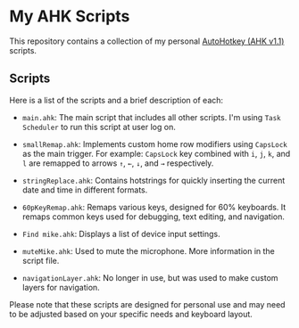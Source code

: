 # My AHK Scripts

This repository contains a collection of my personal [AutoHotkey (AHK v1.1)](https://www.autohotkey.com/) scripts.

## Scripts

Here is a list of the scripts and a brief description of each:

- `main.ahk`: The main script that includes all other scripts. I'm using `Task Scheduler` to run this script at user log on.

- `smallRemap.ahk`: Implements custom home row modifiers using `CapsLock` as the main trigger. For example: `CapsLock` key combined with `i`, `j`, `k`, and `l` are remapped to arrows `↑`, `←`, `↓`, and `→` respectively.

- `stringReplace.ahk`: Contains hotstrings for quickly inserting the current date and time in different formats.

- `60pKeyRemap.ahk`: Remaps various keys, designed for 60% keyboards. It remaps common keys used for debugging, text editing, and navigation.

- `Find mike.ahk`: Displays a list of device input settings.

- `muteMike.ahk`: Used to mute the microphone. More information in the script file.

- `navigationLayer.ahk`: No longer in use, but was used to make custom layers for navigation.

Please note that these scripts are designed for personal use and may need to be adjusted based on your specific needs and keyboard layout.
